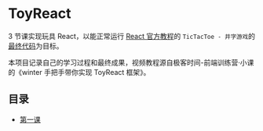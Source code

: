 # ToyReact

3 节课实现玩具 React，以能正常运行 [React 官方教程][1]的 `TicTacToe - 井字游戏`的[最终代码][2]为目标。

本项目记录自己的学习过程和最终成果，视频教程源自极客时间-前端训练营·小课的《winter 手把手带你实现 ToyReact 框架》。

## 目录

- [第一课](./notes/first-lesson)

[1]: https://reactjs.org/tutorial/tutorial.html
[2]: https://codepen.io/gaearon/pen/gWWZgR
